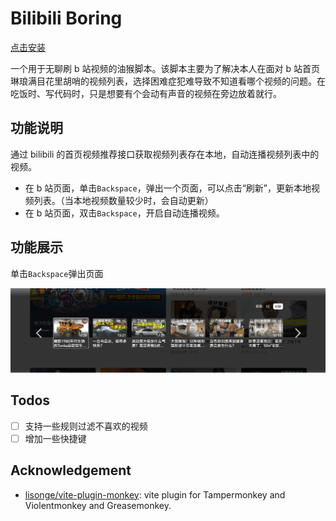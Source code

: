 # Bilibili Boring

[点击安装](https://github.com/zzzgydi/bilibili-boring/raw/main/dist/bilibili-boring.user.js)

一个用于无聊刷 b 站视频的油猴脚本。该脚本主要为了解决本人在面对 b 站首页琳琅满目花里胡哨的视频列表，选择困难症犯难导致不知道看哪个视频的问题。在吃饭时、写代码时，只是想要有个会动有声音的视频在旁边放着就行。

## 功能说明

通过 bilibili 的首页视频推荐接口获取视频列表存在本地，自动连播视频列表中的视频。

- 在 b 站页面，单击`Backspace`，弹出一个页面，可以点击“刷新”，更新本地视频列表。（当本地视频数量较少时，会自动更新）
- 在 b 站页面，双击`Backspace`，开启自动连播视频。

## 功能展示

单击`Backspace`弹出页面

![视频列表页](docs/demo-1.png)

## Todos

- [ ] 支持一些规则过滤不喜欢的视频
- [ ] 增加一些快捷键

## Acknowledgement

- [lisonge/vite-plugin-monkey](https://github.com/lisonge/vite-plugin-monkey): vite plugin for Tampermonkey and Violentmonkey and Greasemonkey.

